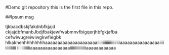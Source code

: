 #Demo git repository
this is the first file in this repo.

##Ipsum msg

tjkbacdbskjfakdnbfkjajd ckjajdbfmanbJbdjfbakjewfwabmnvfbigqerjhbfgkjafba cefwiwugreiwiwgkwfiegbk
hlkakhehhhhhhhhhaaaaaaaaaaaaaaaaaaaaaiiiiiiiiiiiiiiiiiiiiiaaaaaaaaaaaaaaaaiiiiiiiiiiiiii
iiiiiiiiiiiiaaaaaaaaaaaaaaaaiiiiiiiiiiiiiiiaaaaaaaaaaaa

